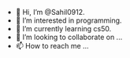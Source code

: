 - 👋 Hi, I’m @Sahil0912.
- 👀 I’m interested in programming.
- 🌱 I’m currently learning cs50.
- 💞️ I’m looking to collaborate on ...
- 📫 How to reach me ...

<!---
Sahil0912/Sahil0912 is a ✨ special ✨ repository because its `README.md` (this file) appears on your GitHub profile.
You can click the Preview link to take a look at your changes.
--->
